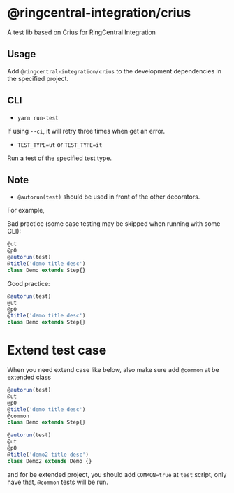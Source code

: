 # @ringcentral-integration/crius

A test lib based on Crius for RingCentral Integration

## Usage

Add `@ringcentral-integration/crius` to the development dependencies in the specified project.

## CLI

- `yarn run-test`

If using `--ci`, it will retry three times when get an error.

- `TEST_TYPE=ut` or `TEST_TYPE=it`

Run a test of the specified test type.

## Note

- `@autorun(test)` should be used in front of the other decorators.

For example,

Bad practice (some case testing may be skipped when running with some CLI):

```ts
@ut
@p0
@autorun(test)
@title('demo title desc')
class Demo extends Step{}
```

Good practice:

```ts
@autorun(test)
@ut
@p0
@title('demo title desc')
class Demo extends Step{}
```


# Extend test case

When you need extend case like below, also make sure add `@common` at be extended class

```ts
@autorun(test)
@ut
@p0
@title('demo title desc')
@common
class Demo extends Step{}

@autorun(test)
@ut
@p0
@title('demo2 title desc')
class Demo2 extends Demo {}
```

and for be extended project, you should add `COMMON=true` at `test` script, only have that, `@common` tests will be run.
